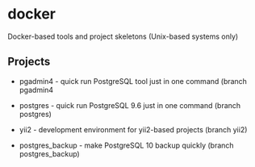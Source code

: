 # docker

Docker-based tools and project skeletons (Unix-based systems only)

## Projects

- pgadmin4 - quick run PostgreSQL tool just in one command (branch pgadmin4

- postgres - quick run PostgreSQL 9.6 just in one command (branch postgres)

- yii2 - development environment for yii2-based projects (branch yii2)

- postgres_backup - make PostgreSQL 10 backup quickly (branch postgres_backup)
